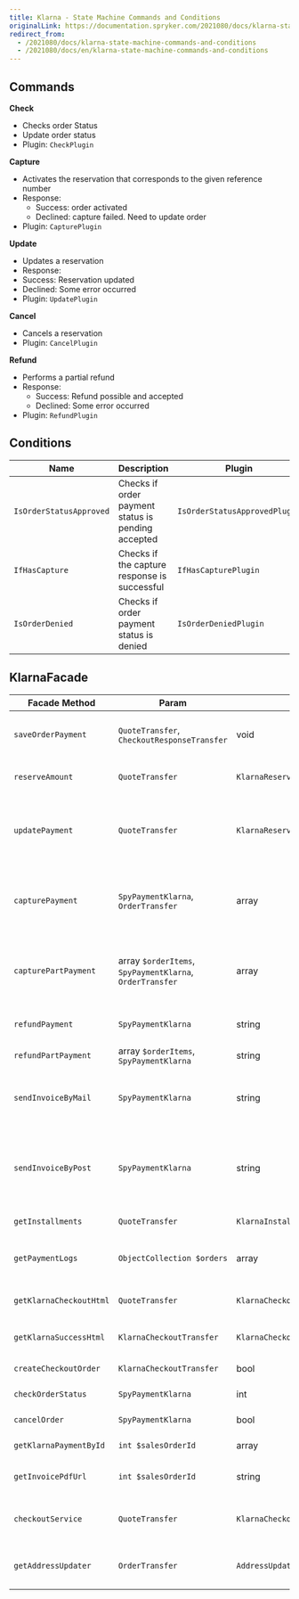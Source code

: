 ```yaml
---
title: Klarna - State Machine Commands and Conditions
originalLink: https://documentation.spryker.com/2021080/docs/klarna-state-machine-commands-and-conditions
redirect_from:
  - /2021080/docs/klarna-state-machine-commands-and-conditions
  - /2021080/docs/en/klarna-state-machine-commands-and-conditions
---
```


## Commands

<b>Check</b>

* Checks order Status
* Update order status
* Plugin: `CheckPlugin`

<b>Capture</b>

* Activates the reservation that corresponds to the given reference number
* Response:
  - Success: order activated
  - Declined: capture failed. Need to update order
* Plugin: `CapturePlugin`

<b>Update</b>

* Updates a reservation
* Response:
* Success: Reservation updated
* Declined: Some error occurred
* Plugin: `UpdatePlugin`

<b>Cancel</b>

* Cancels a reservation
* Plugin: `CancelPlugin`

<b>Refund</b>

* Performs a partial refund
* Response:
  - Success: Refund possible and accepted
  - Declined: Some error occurred
* Plugin: `RefundPlugin`

## Conditions

| Name | Description | Plugin |
| --- | --- | --- |
| `IsOrderStatusApproved` | Checks if order payment status is pending accepted | `IsOrderStatusApprovedPlugin` |
| `IfHasCapture` | Checks if the capture response is successful | `IfHasCapturePlugin` |
| `IsOrderDenied` | Checks if order payment status is denied | `IsOrderDeniedPlugin` |

## KlarnaFacade

| Facade Method | Param | Return | Description |
| --- | --- | --- | --- |
| `saveOrderPayment` | `QuoteTransfer`, `CheckoutResponseTransfer` | void | Saves the payment for the submitted order |
| `reserveAmount` | `QuoteTransfer` | `KlarnaReserveAmountResponseTransfer` | Reserves the amount of the purchase |
| `updatePayment` | `QuoteTransfer` | `KlarnaReserveAmountResponseTransfer` | Update the reservation matching the given reservation number |
| `capturePayment` | `SpyPaymentKlarna`, `OrderTransfer` | array | Activate the reservation matching the given reservation number |
| `capturePartPayment` | array `$orderItems`, `SpyPaymentKlarna`, `OrderTransfer` | array | Activate the reservation matching the given reservation number |
| `refundPayment` | `SpyPaymentKlarna` | string | Performs a complete refund |
| `refundPartPayment` | array `$orderItems`, `SpyPaymentKlarna` | string | Performs a partial refund |
| `sendInvoiceByMail` | `SpyPaymentKlarna` | string | Sends an activated invoice to the customer via e-mail |
| `sendInvoiceByPost` | `SpyPaymentKlarna` | string | Requests a postal send-out of an activated invoice to a customer by Klarna |
| `getInstallments` | `QuoteTransfer` | `KlarnaInstallmentResponseTransfer` | Get available Part Payments |
| `getPaymentLogs` | `ObjectCollection $orders` | array | Return all payment logs for submitted orders |
| `getKlarnaCheckoutHtml` | `QuoteTransfer` | `KlarnaCheckoutTransfer` | Return checkout values |
| `getKlarnaSuccessHtml` | `KlarnaCheckoutTransfer` | `KlarnaCheckoutTransfer` | Return success values |
| `createCheckoutOrder` | `KlarnaCheckoutTransfer` | bool | Creates checkout order |
| `checkOrderStatus` | `SpyPaymentKlarna` | int | Return order status |
| `cancelOrder` | `SpyPaymentKlarna` | bool | Cancels payment |
| `getKlarnaPaymentById` | `int $salesOrderId` | array | Return order payment data |
| `getInvoicePdfUrl` | `int $salesOrderId` | string | Return pdf URL from config |
| `checkoutService` | `QuoteTransfer` | `KlarnaCheckoutServiceTransfer` | Perform a checkout service request |
| `getAddressUpdater` | `OrderTransfer` | `AddressUpdater` | Return `AddressUpdater` from the factory |
